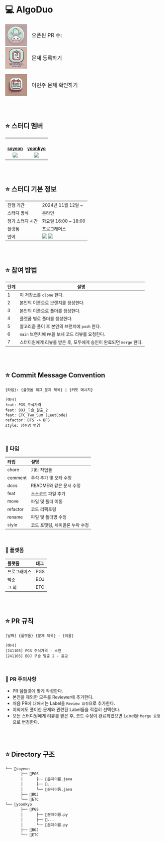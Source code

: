 # 💻 AlgoDuo


<!-- open된 pr 확인하는 버튼 -->
<a href="https://github.com/soyeon1806/AlgoDuo/pulls" style="display: inline-flex; align-items: center; text-decoration: none;">
    <img src="images/pr_button.png" alt="PR 버튼" width="70" style="margin-right: 15px;"/>
    <span style="font-size: 1.2em;">오픈된 PR 수: <strong><!--PR_COUNT--></strong></span>
</a>

<br/>

<!-- 풀고 싶은 문제 등록하는 버튼 -->
<a href="https://github.com/soyeon1806/AlgoDuo/issues/new?title=[플랫폼]%20문제이름%20/%20레벨&body=⭐%20제목%20:%20[플랫폼]%20문제_이름%20/%20레벨%0A%20%20%20%20%20%20☑%20[BOJ]%20:%20백준%0A%20%20%20%20%20%20☑%20[PGS]%20:%20프로그래머스%0A%20%20%20%20%20%20☑%20[ETC]%20:%20그%20외%20사이트%0A%0A⭐%20라벨%20:%20알고리즘 분류%0A%20%20%20%20(없는%20라벨은%20새로%20등록하기)%0A%0A⭐%20문제%20링크%3A" style="display: inline-flex; align-items: center; text-decoration: none;">
    <img src="images/issue_button.png" alt="문제 등록 버튼" width="70" style="margin-right: 15px;"/>
    <span style="font-size: 1.2em;">문제 등록하기</span>
</a>

<br/>

<!-- 이번주 문제 확인하는 버튼 -->
<a href="https://github.com/soyeon1806/AlgoDuo/issues" 
   style="display: inline-flex; align-items: center; text-decoration: none;">
    <img src="images/issue_check_button.png" alt="문제 확인 버튼" width="70" style="margin-right: 15px;"/>
    <span style="font-size: 1.2em;">이번주 문제 확인하기</span>
</a>

<br/><br/>

## ⭐ 스터디 멤버

<table>
 <tr>
    <td align="center"><a href="https://github.com/soyeon1806"><img src="https://avatars.githubusercontent.com/soyeon1806" width="130px;" alt=""></a></td>
    <td align="center"><a href="https://github.com/Hyykk"><img src="https://avatars.githubusercontent.com/Hyykk" width="130px;" alt=""></a></td>
  </tr>
  <tr>
    <td align="center"><a href="https://github.com/soyeon1806"><b>soyeon</b></a></td>
    <td align="center"><a href="https://github.com/Hyykk"><b>yoonkyo</b></a></td>
  </tr>
  <tr>
    <td align="center">
      <img src="https://img.shields.io/badge/Java-007396?style=for-the-badge&logo=java&logoColor=white">
    </td>
    <td align="center">
      <img src="https://img.shields.io/badge/Python-3776AB?style=for-the-badge&logo=python&logoColor=white">
    </td>
  </tr>
</table>

<br/><br/>

## ⭐ 스터디 기본 정보

<table>
  <tr>
    <td>진행 기간</td>
    <td>2024년 11월 12일 ~ </td>
  </tr>
  <tr>
    <td>스터디 방식</td>
    <td>온라인</td>
  </tr>
  <tr>
    <td>정기 스터디 시간</td>
    <td>화요일 16:00 ~ 18:00</td>
  </tr>
  <tr>
    <td>플랫폼</td>
    <td>프로그래머스</td>
  </tr>
  <tr>
    <td>언어</td>
    <td><img src="https://img.shields.io/badge/Python-3776AB?style=for-the-badge&logo=python&logoColor=white">
    <img src="https://img.shields.io/badge/Java-007396.svg?&style=for-the-badge&logo=Java&logoColor=white">
    </td>
  </tr>
</table>

<br/><br/>

## ⭐ 참여 방법

| 단계 | 설명 |
| --- | --- |
| 1 | 이 저장소를 `clone` 한다. |
| 2 | 본인의 이름으로 브랜치를 생성한다. |
| 3 | 본인의 이름으로 폴더를 생성한다. |
| 4 | 플랫폼 별로 폴더를 생성한다. |
| 5 | 알고리즘 풀이 후 본인의 브랜치에 `push` 한다. |
| 6 | `main` 브랜치에 `PR`을 보내 코드 리뷰를 요청한다. |
| 7 | 스터디원에게 리뷰를 받은 후, 모두에게 승인이 완료되면 `merge` 한다. |


<br/><br/>

## ⭐ Commit Message Convention

```
{타입}: {플랫폼 태그_문제 제목} | {커밋 메시지}
```

```
[예시]
feat: PGS_주식가격
feat: BOJ_구슬_탈출_2
feat: ETC_Two_Sum (LeetCode)
refactor: DFS -> BFS
style: 함수명 변경
```

<br/>

### 📌 타입

| 타입 | 설명 |
|:--  |:--  |
| chore | 기타 작업들 |
| comment | 주석 추가 및 오타 수정 |
| docs | README와 같은 문서 수정 |
| feat | 소스코드 파일 추가 |
| move | 파일 및 폴더 이동 |
| refactor | 코드 리팩토링 |
| rename | 파일 및 폴더명 수정 |
| style | 코드 포맷팅, 세미콜론 누락 수정 |

<br/>

### 📌 플랫폼

| 플랫폼 | 태그 |
|:--  |:--  |
| 프로그래머스 | PGS |
| 백준 | BOJ |
| 그 외 | ETC |

<br/><br/>

## ⭐ PR 규칙

```
[날짜] {플랫폼} {문제 제목} - {이름}
```

```
[예시]
[241105] PGS 주식가격 - 소연
[241105] BOJ 구슬 탈출 2 - 윤교
```

<br/>

### 📌 PR 주의사항

- PR 템플릿에 맞게 작성한다.
- 본인을 제외한 모두를 Reviewer에 추가한다.
- 처음 PR에 대해서는 Label을 `Review 요청`으로 추가한다.
- 이외에도 풀이한 문제와 관련된 Label들을 적절히 선택한다.
- 모든 스터디원에게 리뷰를 받은 후, 코드 수정이 완료되었으면 Label을 `Merge 요청`으로 변경한다.

<br/><br/>

## ⭐ Directory 구조
```
└── 📂soyeon
       ├── 📂PGS
       │      ├── 💾문제이름.java
       │      ├── 💾...
       │      └── 💾문제이름.java
       ├── 📂BOJ
       └── 📂ETC
└── 📂yoonkyo
       ├── 📂PGS
       │      ├── 💾문제이름.py
       │      ├── 💾...
       │      └── 💾문제이름.py
       ├── 📂BOJ
       └── 📂ETC
```